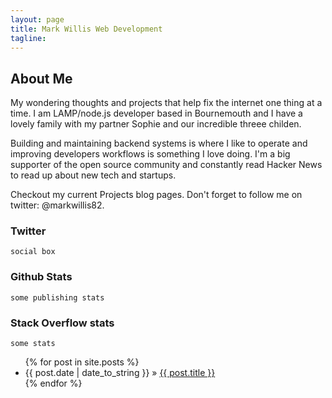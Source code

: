 ```yaml
---
layout: page
title: Mark Willis Web Development
tagline: 
---
```

## About Me

My wondering thoughts and projects that help fix the internet one thing at a time. I am LAMP/node.js developer based in Bournemouth and I have a lovely family with my partner Sophie and our incredible threee childen.

Building and maintaining backend systems is where I like to operate and improving developers workflows is something I love doing. I'm a big supporter of the open source community and constantly read Hacker News to read up about new tech and startups.

Checkout my current Projects blog pages. Don't forget to follow me on twitter: @markwillis82.



### Twitter
	social box

### Github Stats
	some publishing stats

### Stack Overflow stats
	some stats

<ul class="posts">
  {% for post in site.posts %}
    <li><span>{{ post.date | date_to_string }}</span> &raquo; <a href="{{ BASE_PATH }}{{ post.url }}">{{ post.title }}</a></li>
  {% endfor %}
</ul>
